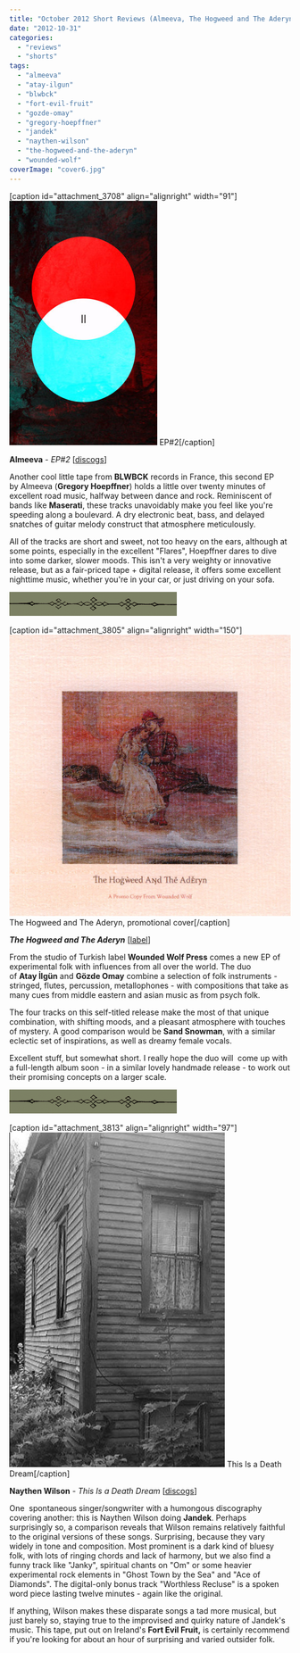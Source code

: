 ```yaml
---
title: "October 2012 Short Reviews (Almeeva, The Hogweed and The Aderyn, Naythen Wilson)"
date: "2012-10-31"
categories: 
  - "reviews"
  - "shorts"
tags: 
  - "almeeva"
  - "atay-ilgun"
  - "blwbck"
  - "fort-evil-fruit"
  - "gozde-omay"
  - "gregory-hoepffner"
  - "jandek"
  - "naythen-wilson"
  - "the-hogweed-and-the-aderyn"
  - "wounded-wolf"
coverImage: "cover6.jpg"
---
```


\[caption id="attachment\_3708" align="alignright" width="91"\][![](images/cover1.jpg "almeeva_ep#2")](http://www.eveningoflight.nl/wordpress/wp-content/uploads/2012/10/cover1.jpg) EP#2\[/caption\]

**Almeeva** - _EP#2_ \[[discogs](http://www.discogs.com/Almeeva-Ep2/master/475734)\]

Another cool little tape from **BLWBCK** records in France, this second EP by Almeeva (**Gregory Hoepffner**) holds a little over twenty minutes of excellent road music, halfway between dance and rock. Reminiscent of bands like **Maserati**, these tracks unavoidably make you feel like you're speeding along a boulevard. A dry electronic beat, bass, and delayed snatches of guitar melody construct that atmosphere meticulously.

All of the tracks are short and sweet, not too heavy on the ears, although at some points, especially in the excellent "Flares", Hoepffner dares to dive into some darker, slower moods. This isn't a very weighty or innovative release, but as a fair-priced tape + digital release, it offers some excellent nighttime music, whether you're in your car, or just driving on your sofa.

![](images/filigree-divider_16_lg-300x43.gif "filigree-divider_16_lg")

\[caption id="attachment\_3805" align="alignright" width="150"\][![](images/cover6.jpg "thehogweedandtheaderyn_promo")](http://www.eveningoflight.nl/wordpress/wp-content/uploads/2012/10/cover6.jpg) The Hogweed and The Aderyn, promotional cover\[/caption\]

_**The Hogweed and The Aderyn**_ \[[label](http://woundedwolf.wordpress.com/2012/08/25/the-hogweed-and-the-aderyn/)\]

From the studio of Turkish label **Wounded Wolf Press** comes a new EP of experimental folk with influences from all over the world. The duo of **Atay İlgün** and **Gözde Omay** combine a selection of folk instruments - stringed, flutes, percussion, metallophones - with compositions that take as many cues from middle eastern and asian music as from psych folk.

The four tracks on this self-titled release make the most of that unique combination, with shifting moods, and a pleasant atmosphere with touches of mystery. A good comparison would be **Sand Snowman**, with a similar eclectic set of inspirations, as well as dreamy female vocals.

Excellent stuff, but somewhat short. I really hope the duo will  come up with a full-length album soon - in a similar lovely handmade release - to work out their promising concepts on a larger scale.

![](images/filigree-divider_16_lg-300x43.gif "filigree-divider_16_lg")

\[caption id="attachment\_3813" align="alignright" width="97"\][![](images/cover7.jpg "naythenwilson_thisisadeathdream")](http://www.eveningoflight.nl/wordpress/wp-content/uploads/2012/10/cover7.jpg) This Is a Death Dream\[/caption\]

**Naythen Wilson** - _This Is a Death Dream_ \[[discogs](http://www.discogs.com/Naythen-Wilson-This-Is-A-Death-Dream/master/478801)\]

One  spontaneous singer/songwriter with a humongous discography covering another: this is Naythen Wilson doing **Jandek**. Perhaps surprisingly so, a comparison reveals that Wilson remains relatively faithful to the original versions of these songs. Surprising, because they vary widely in tone and composition. Most prominent is a dark kind of bluesy folk, with lots of ringing chords and lack of harmony, but we also find a funny track like "Janky", spiritual chants on "Om" or some heavier experimental rock elements in "Ghost Town by the Sea" and "Ace of Diamonds". The digital-only bonus track "Worthless Recluse" is a spoken word piece lasting twelve minutes - again like the original.

If anything, Wilson makes these disparate songs a tad more musical, but just barely so, staying true to the improvised and quirky nature of Jandek's music. This tape, put out on Ireland's **Fort Evil Fruit,** is certainly recommend if you're looking for about an hour of surprising and varied outsider folk.
